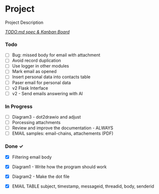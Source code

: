# Project

Project Description

<em>[TODO.md spec & Kanban Board](https://bit.ly/3fCwKfM)</em>

### Todo

- [ ] Bug: missed body for email with attachment  
- [ ] Avoid record duplication  
- [ ] Use  logger in other modules  
- [ ] Mark email as opened  
- [ ] Insert personal data into contacts table  
- [ ] Paser email for personal data  
- [ ] v2 Flask Interface  
- [ ] v2 - Send emails answering with AI  

### In Progress

- [ ] Diagram3 - dot2drawio and adjust  
- [ ] Porcessing attachments  
- [ ] Review and improve the documentation - ALWAYS  
- [ ] EMAIL samples: email-chains, attachements (PDF)  

### Done ✓

- [x] Filtering email body  
- [x] Diagram1 - Write how the program  should work  
- [x] Diagram2 - Make the dot file  
- [x] EMAIL TABLE subject, timestamp, messageid, threadid, body, senderid  

